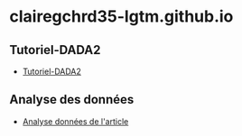 # clairegchrd35-lgtm.github.io

## Tutoriel-DADA2

- [Tutoriel-DADA2](https://clairegchrd35-lgtm.github.io/Tutoriel-DADA2/Tutoriel%20DADA2.nb.html)

## Analyse des données

- [Analyse données de l'article](https://clairegchrd35-lgtm.github.io/Analyse-article---ADM-/blob/main/Analyse.nb.html)
  
